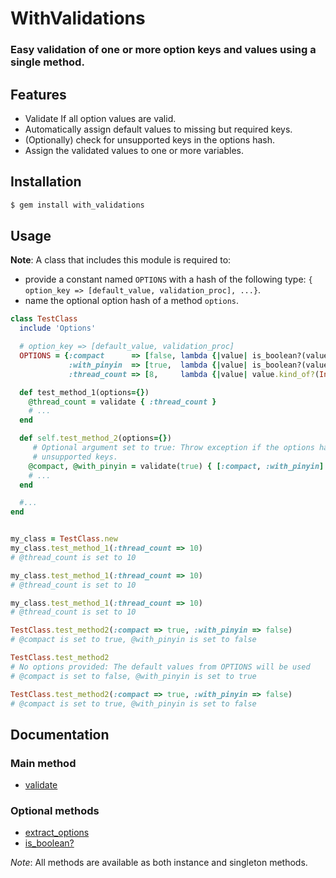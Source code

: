 # WithValidations

### Easy validation of one or more option keys and values using a single method.

## Features

* Validate If all option values are valid.
* Automatically assign default values to missing but required keys.
* (Optionally) check for unsupported keys in the options hash.
* Assign the validated values to one or more variables.


## Installation

``` bash
$ gem install with_validations
```

## Usage

__Note__: A class that includes this module is required to:

* provide a constant named `OPTIONS` with a hash of the following type:
`{ option_key => [default_value, validation_proc], ...}`.
* name the optional option hash of a method `options`.


````ruby
class TestClass
  include 'Options'

  # option_key => [default_value, validation_proc]
  OPTIONS = {:compact      => [false, lambda {|value| is_boolean?(value) }],
             :with_pinyin  => [true,  lambda {|value| is_boolean?(value) }],
             :thread_count => [8,     lambda {|value| value.kind_of?(Integer) }]}

  def test_method_1(options={})
    @thread_count = validate { :thread_count }
    # ...
  end

  def self.test_method_2(options={})
     # Optional argument set to true: Throw exception if the options hash contains any
     # unsupported keys.
    @compact, @with_pinyin = validate(true) { [:compact, :with_pinyin] }
    # ...
  end

  #...
end


my_class = TestClass.new
my_class.test_method_1(:thread_count => 10)
# @thread_count is set to 10

my_class.test_method_1(:thread_count => 10)
# @thread_count is set to 10

my_class.test_method_1(:thread_count => 10)
# @thread_count is set to 10

TestClass.test_method2(:compact => true, :with_pinyin => false)
# @compact is set to true, @with_pinyin is set to false

TestClass.test_method2
# No options provided: The default values from OPTIONS will be used
# @compact is set to false, @with_pinyin is set to true

TestClass.test_method2(:compact => true, :with_pinyin => false)
# @compact is set to true, @with_pinyin is set to false
````

## Documentation
### Main method

* [validate](http://rubydoc.info/github/bytesource/with_validations/WithValidations:validate)
### Optional methods

* [extract_options](http://rubydoc.info/github/bytesource/with_validations/WithValidations:extract_options)
* [is_boolean?](http://rubydoc.info/github/bytesource/with_validations/WithValidations:is_boolean?)

_Note_: All methods are available as both instance and singleton methods.
